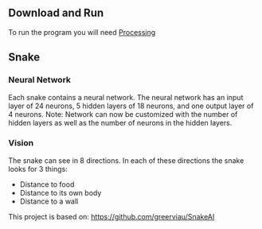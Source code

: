 ## Download and Run
To run the program you will need [Processing](https://processing.org/)

## Snake
### Neural Network
Each snake contains a neural network. The neural network has an input layer of 24 neurons, 5 hidden layers of 18 neurons, and one output layer of 4 neurons. 
Note: Network can now be customized with the number of hidden layers as well as the number of neurons in the hidden layers.
### Vision
The snake can see in 8 directions. In each of these directions the snake looks for 3 things:
+ Distance to food
+ Distance to its own body
+ Distance to a wall

This project is based on: https://github.com/greerviau/SnakeAI

